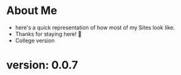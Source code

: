 # About Me

- here's a quick representation of how most of my Sites look like.
- Thanks for staying here! 💜
- College version

# version: 0.0.7